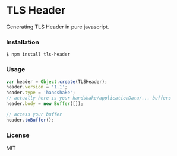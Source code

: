 
TLS Header
=================
Generating TLS Header in pure javascript.

### Installation
```
$ npm install tls-header
```

### Usage
```js
var header = Object.create(TLSHeader);
header.version = '1.1';
header.type = 'handshake';
// actually here is your handshake/applicationData/... buffers
header.body = new Buffer([]);

// access your buffer
header.toBuffer();
```

### License
MIT
